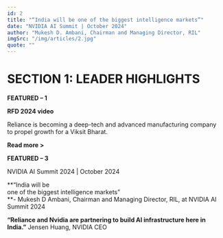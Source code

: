 ```yaml
---
id: 2
title: "“India will be one of the biggest intelligence markets”"
date: "NVIDIA AI Summit | October 2024"
author: "Mukesh D. Ambani, Chairman and Managing Director, RIL"
imgSrc: "/img/articles/2.jpg"
quote: ""
---
```


# SECTION 1: LEADER HIGHLIGHTS

**FEATURED – 1**

**RFD 2024 video**

Reliance is becoming a deep-tech and advanced manufacturing company to propel growth for a Viksit Bharat.

**Read more >**

**FEATURED – 3**

NVIDIA AI Summit 2024 | October 2024

**“India will be  
one of the biggest intelligence markets”  
**\- Mukesh D Ambani, Chairman and Managing Director, RIL, at NVIDIA AI Summit 2024

**“Reliance and Nvidia are partnering to build AI infrastructure here in India.”** Jensen Huang, NVIDIA CEO
